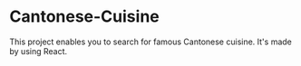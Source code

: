 # Cantonese-Cuisine
This project enables you to search for famous Cantonese cuisine. It's made by using React.

